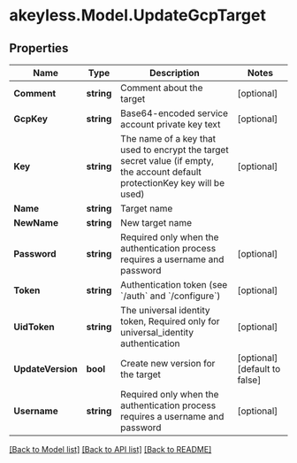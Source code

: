 # akeyless.Model.UpdateGcpTarget
## Properties

Name | Type | Description | Notes
------------ | ------------- | ------------- | -------------
**Comment** | **string** | Comment about the target | [optional] 
**GcpKey** | **string** | Base64-encoded service account private key text | [optional] 
**Key** | **string** | The name of a key that used to encrypt the target secret value (if empty, the account default protectionKey key will be used) | [optional] 
**Name** | **string** | Target name | 
**NewName** | **string** | New target name | 
**Password** | **string** | Required only when the authentication process requires a username and password | [optional] 
**Token** | **string** | Authentication token (see &#x60;/auth&#x60; and &#x60;/configure&#x60;) | [optional] 
**UidToken** | **string** | The universal identity token, Required only for universal_identity authentication | [optional] 
**UpdateVersion** | **bool** | Create new version for the target | [optional] [default to false]
**Username** | **string** | Required only when the authentication process requires a username and password | [optional] 

[[Back to Model list]](../README.md#documentation-for-models) [[Back to API list]](../README.md#documentation-for-api-endpoints) [[Back to README]](../README.md)

